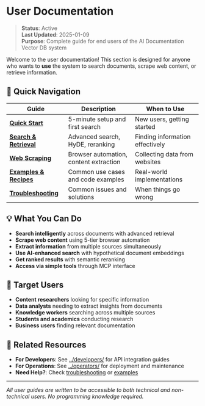 # User Documentation

> **Status**: Active  
> **Last Updated**: 2025-01-09  
> **Purpose**: Complete guide for end users of the AI Documentation Vector DB system

Welcome to the user documentation! This section is designed for anyone who wants to **use** the system to search documents, scrape web content, or retrieve information.

## 🚀 Quick Navigation

| Guide | Description | When to Use |
|-------|-------------|-------------|
| [**Quick Start**](./quick-start.md) | 5-minute setup and first search | New users, getting started |
| [**Search & Retrieval**](./search-and-retrieval.md) | Advanced search, HyDE, reranking | Finding information effectively |
| [**Web Scraping**](./web-scraping.md) | Browser automation, content extraction | Collecting data from websites |
| [**Examples & Recipes**](./examples-and-recipes.md) | Common use cases and code examples | Real-world implementations |
| [**Troubleshooting**](./troubleshooting.md) | Common issues and solutions | When things go wrong |

## 💡 What You Can Do

- **Search intelligently** across documents with advanced retrieval
- **Scrape web content** using 5-tier browser automation
- **Extract information** from multiple sources simultaneously  
- **Use AI-enhanced search** with hypothetical document embeddings
- **Get ranked results** with semantic reranking
- **Access via simple tools** through MCP interface

## 🎯 Target Users

- **Content researchers** looking for specific information
- **Data analysts** needing to extract insights from documents
- **Knowledge workers** searching across multiple sources
- **Students and academics** conducting research
- **Business users** finding relevant documentation

## 🔗 Related Resources

- **For Developers**: See [../developers/](../developers/) for API integration guides
- **For Operations**: See [../operators/](../operators/) for deployment and maintenance
- **Need Help?**: Check [troubleshooting](./troubleshooting.md) or [examples](./examples-and-recipes.md)

---

*All user guides are written to be accessible to both technical and non-technical users. No programming knowledge required.*